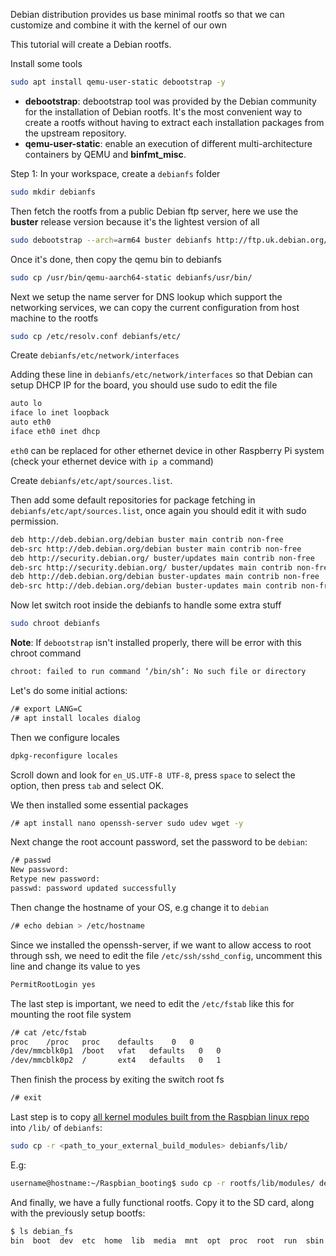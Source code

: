 Debian distribution provides us base minimal rootfs so that we can customize and combine it with the kernel of our own

This tutorial will create a Debian rootfs.

Install some tools
```sh
sudo apt install qemu-user-static debootstrap -y
```
* **debootstrap**: debootstrap tool was provided by the Debian community for the installation of Debian rootfs. It's the most convenient way to create a rootfs without having to extract each installation packages from the upstream repository.
* **qemu-user-static**: enable an execution of different multi-architecture containers by QEMU and **binfmt_misc**. 

Step 1: In your workspace, create a ``debianfs`` folder
```sh
sudo mkdir debianfs
```

Then fetch the rootfs from a public Debian ftp server, here we use the **buster** release version because it's the lightest version of all
```sh
sudo debootstrap --arch=arm64 buster debianfs http://ftp.uk.debian.org/debian
```

Once it's done, then copy the qemu bin to debianfs
```sh
sudo cp /usr/bin/qemu-aarch64-static debianfs/usr/bin/
```

Next we setup the name server for DNS lookup which support the networking services, we can copy the current configuration from host machine to the rootfs
```sh
sudo cp /etc/resolv.conf debianfs/etc/
```
Create ``debianfs/etc/network/interfaces``

Adding these line in ``debianfs/etc/network/interfaces`` so that Debian can setup DHCP IP for the board, you should use sudo to edit the file
```sh
auto lo
iface lo inet loopback
auto eth0
iface eth0 inet dhcp
```
```eth0``` can be replaced for other ethernet device in other Raspberry Pi system (check your ethernet device with ```ip a``` command)

Create ``debianfs/etc/apt/sources.list``.

Then add some default repositories for package fetching in ```debianfs/etc/apt/sources.list```, once again you should edit it with sudo permission.
```sh
deb http://deb.debian.org/debian buster main contrib non-free
deb-src http://deb.debian.org/debian buster main contrib non-free
deb http://security.debian.org/ buster/updates main contrib non-free
deb-src http://security.debian.org/ buster/updates main contrib non-free
deb http://deb.debian.org/debian buster-updates main contrib non-free
deb-src http://deb.debian.org/debian buster-updates main contrib non-free
```

Now let switch root inside the debianfs to handle some extra stuff
```sh
sudo chroot debianfs
```
**Note**: If ``debootstrap`` isn't installed properly, there will be error with this chroot command

```sh
chroot: failed to run command ‘/bin/sh’: No such file or directory
```

Let's do some initial actions:
```sh
/# export LANG=C
/# apt install locales dialog
```

Then we configure locales
```sh
dpkg-reconfigure locales
```
Scroll down and look for ```en_US.UTF-8 UTF-8```, press ```space``` to select the option, then press ```tab``` and select OK.

We then installed some essential packages
```sh
/# apt install nano openssh-server sudo udev wget -y
```

Next change the root account password, set the password to be ``debian``:
```sh
/# passwd
New password:
Retype new password:
passwd: password updated successfully
```

Then change the hostname of your OS, e.g change it to ```debian```
```sh
/# echo debian > /etc/hostname
```

Since we installed the openssh-server, if we want to allow access to root through ssh, we need to edit the file ```/etc/ssh/sshd_config```, uncomment this line and change its value to yes
```sh
PermitRootLogin yes
```
The last step is important, we need to edit the ```/etc/fstab``` like this for mounting the root file system
```sh
/# cat /etc/fstab
proc	/proc	proc	defaults	0	0
/dev/mmcblk0p1  /boot   vfat   defaults   0   0
/dev/mmcblk0p2  /       ext4   defaults   0   1
```

Then finish the process by exiting the switch root fs
```sh
/# exit
```

Last step is to copy [all kernel modules built from the Raspbian linux repo](https://github.com/TranPhucVinh/Raspberry-Pi-GNU/blob/main/Kernel/Build%20Raspbian%20from%20scratch/bootfs.md#build-the-kernel-image-device-tree-and-kernel-modules) into ``/lib/`` of ``debianfs``:

```sh
sudo cp -r <path_to_your_external_build_modules> debianfs/lib/
```
E.g:
```sh
username@hostname:~/Raspbian_booting$ sudo cp -r rootfs/lib/modules/ debianfs/lib/
```

And finally, we have a fully functional rootfs. Copy it to the SD card, along with the previously setup bootfs:
```sh
$ ls debian_fs
bin  boot  dev  etc  home  lib  media  mnt  opt  proc  root  run  sbin  srv  sys  tmp  usr  var
```